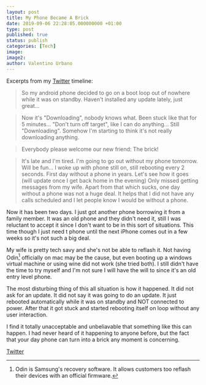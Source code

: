 ```yaml
---
layout: post
title: My Phone Became A Brick
date: 2019-09-06 22:28:05.000000000 +01:00
type: post
published: true
status: publish
categories: [Tech]
image:
image2:
author: Valentino Urbano
---
```


Excerpts from my [Twitter][0] timeline:

>So my android phone decided to go on a boot loop out of nowhere while it was on standby. Haven't installed any update lately, just great...

>Now it's "Downloading", nobody knows what. Been stuck like that for 5 minutes... "Don't turn off target", like I can do anything...
>Still "Downloading". Somehow I'm starting to think it's not really downloading anything.

>Everybody please welcome our new friend: The brick!

>It's late and I'm tired. I'm going to go out without my phone tomorrow. Will be fun...
>I woke up with phone still on, still rebooting every 2 seconds.
>First day without a phone in years. Let's see how it goes (will update once I get back home in the evening)
>Only missed getting messages from my wife. Apart from that which sucks, one day without a phone was not a huge deal. It helps that I did not have any calls scheduled and I let people know I would be without a phone.

Now it has been two days. I just got another phone borrowing it from a family member. It was an old phone and they didn't need it, still I was reluctant to accept it since I don't want to be in this sort of situations. This time though I just need t phone until the next iPhone comes out in a few weeks so it's not such a big deal.

My wife is pretty tech savy and she's not be able to reflash it. Not having Odin[^1] officially on mac may be the cause, but even booting up a windows virtual machine or using wine did not work (she tried both). I still didn't have the time to try myself and I'm not sure I will have the will to since it's an old entry level phone.

The most disturbing thing of this all situation is how it happened. It did not ask for an update. It did not say it was going to do an update. It just rebooted automatically while it was on standby and NOT connected to power. After that it got stuck and started rebooting itself on loop without any user interaction.

I find it totally unacceptable and unbeliavable that something like this can happen. I had never heard of it happening to anyone before, but the fact that your day phone can turn into a brick any moment is concerning.


[Twitter][0]

[0]: https://twitter.com/valentinourbano/status/1169696604036706304

[^1]: Odin is Samsung's recovery software. It allows customers too reflash their devices with an official firmware.